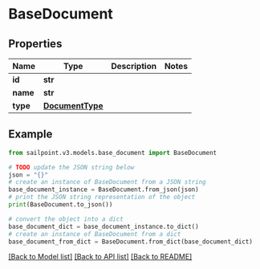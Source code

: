 # BaseDocument


## Properties

Name | Type | Description | Notes
------------ | ------------- | ------------- | -------------
**id** | **str** |  | 
**name** | **str** |  | 
**type** | [**DocumentType**](DocumentType.md) |  | 

## Example

```python
from sailpoint.v3.models.base_document import BaseDocument

# TODO update the JSON string below
json = "{}"
# create an instance of BaseDocument from a JSON string
base_document_instance = BaseDocument.from_json(json)
# print the JSON string representation of the object
print(BaseDocument.to_json())

# convert the object into a dict
base_document_dict = base_document_instance.to_dict()
# create an instance of BaseDocument from a dict
base_document_from_dict = BaseDocument.from_dict(base_document_dict)
```
[[Back to Model list]](../README.md#documentation-for-models) [[Back to API list]](../README.md#documentation-for-api-endpoints) [[Back to README]](../README.md)


